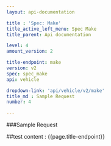 ```yaml
---
layout: api-documentation

title : 'Spec: Make'
title_active_left_menu: Spec Make
title_parent: Api documentation

level: 4
amount_version: 2

title-endpoint: make
version: v2
spec: spec_make
api: vehicle

dropdown-link: 'api/vehicle/v2/make'
title_md : Sample Request
number: 4

---
```


###Sample Request

##test content : {{page.title-endpoint}} 

